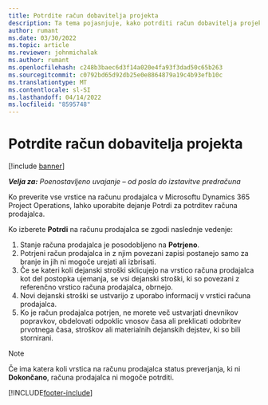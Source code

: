 ```yaml
---
title: Potrdite račun dobavitelja projekta
description: Ta tema pojasnjuje, kako potrditi račun dobavitelja projekta v Microsoftu Dynamics 365 Project Operations in finančni učinek potrditve računa prodajalca projekta.
author: rumant
ms.date: 03/30/2022
ms.topic: article
ms.reviewer: johnmichalak
ms.author: rumant
ms.openlocfilehash: c248b3baec6d3f14a020e4fa93f3dad50c65b263
ms.sourcegitcommit: c0792bd65d92db25e0e8864879a19c4b93efb10c
ms.translationtype: MT
ms.contentlocale: sl-SI
ms.lasthandoff: 04/14/2022
ms.locfileid: "8595748"
---
```

# <a name="confirm-a-project-vendor-invoice"></a>Potrdite račun dobavitelja projekta

[!include [banner](../../includes/dataverse-preview.md)]

_**Velja za:** Poenostavljeno uvajanje – od posla do izstavitve predračuna_

Ko preverite vse vrstice na računu prodajalca v Microsoftu Dynamics 365 Project Operations, lahko uporabite dejanje Potrdi za potrditev računa prodajalca.

Ko izberete **Potrdi** na računu prodajalca se zgodi naslednje vedenje:

1. Stanje računa prodajalca je posodobljeno na **Potrjeno**.
2. Potrjeni račun prodajalca in z njim povezani zapisi postanejo samo za branje in jih ni mogoče urejati ali izbrisati.
3. Če se kateri koli dejanski stroški sklicujejo na vrstico računa prodajalca kot del postopka ujemanja, se vsi dejanski stroški, ki so povezani z referenčno vrstico računa prodajalca, obrnejo.
4. Novi dejanski stroški se ustvarijo z uporabo informacij v vrstici računa prodajalca.
5. Ko je račun prodajalca potrjen, ne morete več ustvarjati dnevnikov popravkov, obdelovati odpoklic vnosov časa ali preklicati odobritev prvotnega časa, stroškov ali materialnih dejanskih dejstev, ki so bili stornirani.

> [!NOTE]
> Če ima katera koli vrstica na računu prodajalca status preverjanja, ki ni **Dokončano**, računa prodajalca ni mogoče potrditi.

[!INCLUDE[footer-include](../../includes/footer-banner.md)]
